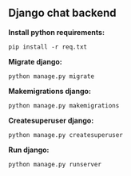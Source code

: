 ## Django chat backend

**Install python requirements:**

```
pip install -r req.txt
```
**Migrate django:**

```
python manage.py migrate
```

**Makemigrations django:**

```
python manage.py makemigrations
```

**Createsuperuser django:**

```
python manage.py createsuperuser
```

**Run django:**

```
python manage.py runserver
```




